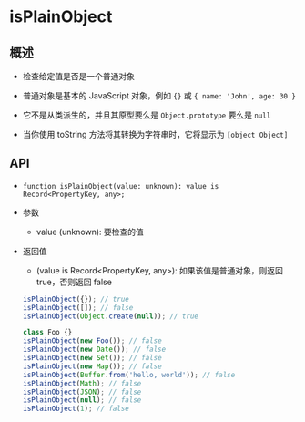 # isPlainObject

## 概述

+ 检查给定值是否是一个普通对象

+ 普通对象是基本的 JavaScript 对象，例如 `{}` 或 `{ name: 'John', age: 30 }`
+ 它不是从类派生的，并且其原型要么是 `Object.prototype` 要么是 `null`
+ 当你使用 toString 方法将其转换为字符串时，它将显示为 `[object Object]`

## API

+ `function isPlainObject(value: unknown): value is Record<PropertyKey, any>;`

+ 参数

  + value (unknown): 要检查的值

+ 返回值

  + (value is Record<PropertyKey, any>): 如果该值是普通对象，则返回 true，否则返回 false

  ```js
  isPlainObject({}); // true
  isPlainObject([]); // false
  isPlainObject(Object.create(null)); // true

  class Foo {}
  isPlainObject(new Foo()); // false
  isPlainObject(new Date()); // false
  isPlainObject(new Set()); // false
  isPlainObject(new Map()); // false
  isPlainObject(Buffer.from('hello, world')); // false
  isPlainObject(Math); // false
  isPlainObject(JSON); // false
  isPlainObject(null); // false
  isPlainObject(1); // false
  ```
